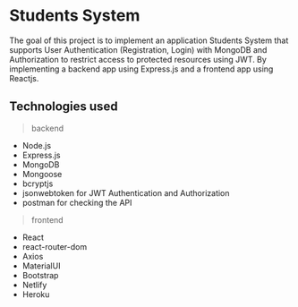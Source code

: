 # Students System
The goal of this project is to implement an application Students System that supports User Authentication (Registration, Login) with MongoDB and Authorization to restrict access to protected resources using JWT. 
By implementing a backend app using Express.js and a frontend app using Reactjs.

## Technologies used
>backend
* Node.js
* Express.js
* MongoDB
* Mongoose
* bcryptjs
* jsonwebtoken for JWT Authentication and Authorization 
* postman for checking the API
>frontend
* React
* react-router-dom
* Axios
* MaterialUI
* Bootstrap
* Netlify
* Heroku

